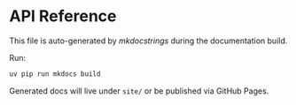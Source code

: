 # API Reference

This file is auto-generated by _mkdocstrings_ during the documentation build.

Run:

```bash
uv pip run mkdocs build
```

Generated docs will live under `site/` or be published via GitHub Pages.
